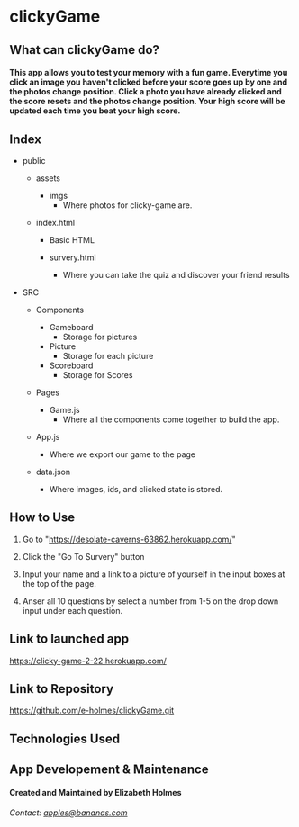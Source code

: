 # clickyGame

## What can clickyGame do?
#### This app allows you to test your memory with a fun game. Everytime you click an image you haven't clicked before your score goes up by one and the photos change position. Click a photo you have already clicked and the score resets and the photos change position. Your high score will be updated each time you beat your high score.

## Index
* public
    * assets
        * imgs
            * Where photos for clicky-game are.

    * index.html
        * Basic HTML

        * survery.html
            * Where you can take the quiz and discover your friend results

* SRC
    * Components
        * Gameboard
            * Storage for pictures
        * Picture
            * Storage for each picture
        * Scoreboard
            * Storage for Scores
        
    * Pages
        * Game.js
            * Where all the components come together to build the app.
    
    * App.js
        * Where we export our game to the page
    
    * data.json
        * Where images, ids, and clicked state is stored.

## How to Use

1. Go to "https://desolate-caverns-63862.herokuapp.com/"

2. Click the "Go To Survery" button

3. Input your name and a link to a picture of yourself in the input boxes at the top of the page.

4. Anser all 10 questions by select a number from 1-5 on the drop down input under each question.


## Link to launched app
https://clicky-game-2-22.herokuapp.com/

## Link to Repository
https://github.com/e-holmes/clickyGame.git

## Technologies Used


## App Developement & Maintenance
#### Created and Maintained by Elizabeth Holmes
###### Contact: apples@bananas.com